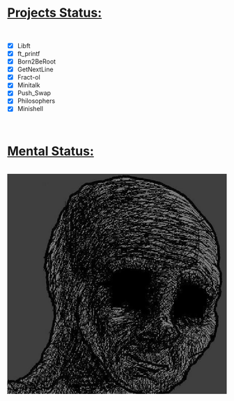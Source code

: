 <h1><u>Projects Status:</u></h1>
<br>

- [X] Libft
- [X] ft_printf
- [X] Born2BeRoot
- [X] GetNextLine
- [X] Fract-ol
- [X] Minitalk
- [X] Push_Swap
- [X] Philosophers
- [X] Minishell

<br>
<h1><u>Mental Status:</u></h1>
<br>
<img src="https://github.com/Winniexd/Campus19/blob/master/dead_inside.png?raw=true">
